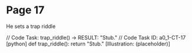 # Page 17

He sets a trap riddle

// Code Task: trap_riddle() → RESULT: "Stub."
// Code Task ID: a0_1-CT-17
[python]
def trap_riddle():
    return "Stub."
[Illustration: (placeholder)]
